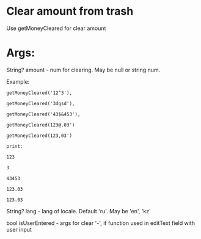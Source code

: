 # Clear amount from trash

Use getMoneyCleared for clear amount

# Args:
String? amount - num for clearing. May be null or string num. 

Example:

    getMoneyCleared('12^3'),

    getMoneyCleared('3dgsd'),

    getMoneyCleared('43$&453'),

    getMoneyCleared(123@.03')

    getMoneyCleared(123,03')

    print:

    123

    3

    43453

    123.03

    123.03
    

String? lang - lang of locale. Default 'ru'. May be 'en', 'kz'

bool isUserEntered - args for clear '-', if function used in editText field with user input
